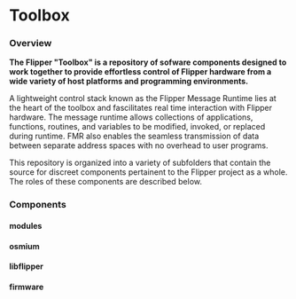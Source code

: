# Toolbox

### Overview

**The Flipper "Toolbox" is a repository of sofware components designed to work together to provide effortless control of Flipper hardware from a wide variety of host platforms and programming environments.**

A lightweight control stack known as the Flipper Message Runtime lies at the heart of the toolbox and fascilitates real time interaction with Flipper hardware. The message runtime allows collections of applications, functions, routines, and variables to be modified, invoked, or replaced during runtime. FMR also enables the seamless transmission of data between separate address spaces with no overhead to user programs.

This repository is organized into a variety of subfolders that contain the source for discreet components pertainent to the Flipper project as a whole. The roles of these components are described below.

### Components

#### modules



#### osmium

#### libflipper

#### firmware
